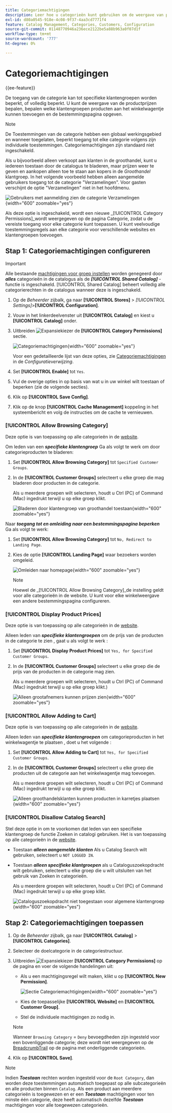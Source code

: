 ```yaml
---
title: Categoriemachtigingen
description: Leer hoe u categorieën kunt gebruiken om de weergave van productprijzen te beheren, en welke klantgroepen producten aan de winkelwagentje kunnen toevoegen, en geef de landingspagina op.
exl-id: d80a0545-918e-4c08-9f37-4aa3cd7771f4
feature: Catalog Management, Categories, Customers, Configuration
source-git-commit: 01148770946a236ece2122be5a88b963a0f07d1f
workflow-type: tm+mt
source-wordcount: '777'
ht-degree: 0%

---
```


# Categoriemachtigingen

{{ee-feature}}

De toegang van de categorie kan tot specifieke klantengroepen worden beperkt, of volledig beperkt. U kunt de weergave van de productprijzen bepalen, bepalen welke klantengroepen producten aan het winkelwagentje kunnen toevoegen en de bestemmingspagina opgeven.

>[!NOTE]
>
>De Toestemmingen van de categorie hebben een globaal werkingsgebied en wanneer toegelaten, beperkt toegang tot elke categorie volgens zijn individuele toestemmingen. Categoriemachtigingen zijn standaard niet ingeschakeld.

Als u bijvoorbeeld alleen verkoopt aan klanten in de groothandel, kunt u iedereen toestaan door de catalogus te bladeren, maar prijzen weer te geven en aankopen alleen toe te staan aan kopers in de _Groothandel_ klantgroep. In het volgende voorbeeld hebben alleen aangemelde gebruikers toegang tot de categorie &quot;Verzamelingen&quot;. Voor gasten verschijnt de optie &quot;Verzamelingen&quot; niet in het hoofdmenu.

![Gebruikers met aanmelding zien de categorie Verzamelingen](./assets/storefront-category-permissions-logged-in.png){width="600" zoomable="yes"}

Als deze optie is ingeschakeld, wordt een nieuwe _[!UICONTROL Category Permissions]_wordt weergegeven op de pagina Categorie, zodat u de vereiste toegang voor elke categorie kunt toepassen. U kunt veelvoudige toestemmingsregels aan elke categorie voor verschillende websites en klantengroepen toevoegen.

## Stap 1: Categoriemachtigingen configureren

>[!IMPORTANT]
>
>Alle bestaande [machtigingen voor groep instellen](../configuration-reference/catalog/catalog.md#category-permissions) worden genegeerd door **_alles_** categorieën in de catalogus als de **_[!UICONTROL Shared Catalog]_** -functie is ingeschakeld. [!UICONTROL Shared Catalog] beheert volledig alle categorierechten in de catalogus wanneer deze is ingeschakeld.

1. Op de _Beheerder_ zijbalk, ga naar **[!UICONTROL Stores]** > _[!UICONTROL Settings]_>**[!UICONTROL Configuration]**.

1. Vouw in het linkerdeelvenster uit **[!UICONTROL Catalog]** en kiest u **[!UICONTROL Catalog]** onder.

1. Uitbreiden ![Expansiekiezer](../assets/icon-display-expand.png) de **[!UICONTROL Category Permissions]** sectie.

   ![Categoriemachtigingen](../configuration-reference/catalog/assets/catalog-category-permissions.png){width="600" zoomable="yes"}

   Voor een gedetailleerde lijst van deze opties, zie [Categoriemachtigingen](../configuration-reference/catalog/catalog.md#category-permissions) in de _Configuratieverwijzing_.

1. Set **[!UICONTROL Enable]** tot `Yes`.

1. Vul de overige opties in op basis van wat u in uw winkel wilt toestaan of beperken (zie de volgende secties).

1. Klik op **[!UICONTROL Save Config]**.

1. Klik op de knop **[!UICONTROL Cache Management]** koppeling in het systeembericht en volg de instructies om de cache te vernieuwen.

### [!UICONTROL Allow Browsing Category]

Deze optie is van toepassing op alle categorieën in de [website](../getting-started/websites-stores-views.md).

Om leden van een **_specifieke klantengroep_** Ga als volgt te werk om door categorieproducten te bladeren:

1. Set **[!UICONTROL Allow Browsing Category]** tot `Specified Customer Groups`.

1. In de **[!UICONTROL Customer Groups]** selecteert u elke groep die mag bladeren door producten in de categorie.

   Als u meerdere groepen wilt selecteren, houdt u Ctrl (PC) of Command (Mac) ingedrukt terwijl u op elke groep klikt.

   ![Bladeren door klantengroep van groothandel toestaan](./assets/category-permissions-allow-browsing-customer-groups.png){width="600" zoomable="yes"}

Naar **_toegang tot en omleiding naar een bestemmingspagina beperken_** Ga als volgt te werk:

1. Set **[!UICONTROL Allow Browsing Category]** tot `No, Redirect to Landing Page`.

1. Kies de optie **[!UICONTROL Landing Page]** waar bezoekers worden omgeleid.

   ![Omleiden naar homepage](./assets/category-permissions-browse-category-landing-page.png){width="600" zoomable="yes"}

   >[!NOTE]
   >
   >Hoewel de _[!UICONTROL Allow Browsing Category]_de instelling geldt voor alle categorieën in de website. U kunt voor elke winkelweergave een andere bestemmingspagina configureren.

### [!UICONTROL Display Product Prices]

Deze optie is van toepassing op alle categorieën in de [website](../getting-started/websites-stores-views.md).

Alleen leden van **_specifieke klantengroepen_** om de prijs van de producten in de categorie te zien , gaat u als volgt te werk :

1. Set **[!UICONTROL Display Product Prices]** tot `Yes, for Specified Customer Groups`.

1. In de **[!UICONTROL Customer Groups]** selecteert u elke groep die de prijs van de producten in de categorie mag zien.

   Als u meerdere groepen wilt selecteren, houdt u Ctrl (PC) of Command (Mac) ingedrukt terwijl u op elke groep klikt.)

   ![Alleen grootafnemers kunnen prijzen zien](./assets/category-permissions-price-customer-groups.png){width="600" zoomable="yes"}

### [!UICONTROL Allow Adding to Cart]

Deze optie is van toepassing op alle categorieën in de [website](../getting-started/websites-stores-views.md).

Alleen leden van **_specifieke klantengroepen_** om categorieproducten in het winkelwagentje te plaatsen , doet u het volgende :

1. Set **[!UICONTROL Allow Adding to Cart]** tot `Yes, for Specified Customer Groups`.

1. In de **[!UICONTROL Customer Groups]** selecteert u elke groep die producten uit de categorie aan het winkelwagentje mag toevoegen.

   Als u meerdere groepen wilt selecteren, houdt u Ctrl (PC) of Command (Mac) ingedrukt terwijl u op elke groep klikt.

   ![Alleen groothandelsklanten kunnen producten in karretjes plaatsen](./assets/category-permissions-cart-customer-groups.png){width="600" zoomable="yes"}

### [!UICONTROL Disallow Catalog Search]

Stel deze optie in om te voorkomen dat leden van een specifieke klantengroep de functie Zoeken in catalogi gebruiken. Het is van toepassing op alle categorieën in de [website](../getting-started/websites-stores-views.md).

- Toestaan **_alleen aangemelde klanten_** Als u Catalog Search wilt gebruiken, selecteert u `NOT LOGGED IN`.

- Toestaan **_alleen specifieke klantgroepen_** als u Cataloguszoekopdracht wilt gebruiken, selecteert u elke groep die u wilt uitsluiten van het gebruik van Zoeken in categorieën.

  Als u meerdere groepen wilt selecteren, houdt u Ctrl (PC) of Command (Mac) ingedrukt terwijl u op elke groep klikt.

  ![Cataloguszoekopdracht niet toegestaan voor algemene klantengroep](./assets/category-permissions-disallow-category-search.png){width="600" zoomable="yes"}

## Stap 2: Categoriemachtigingen toepassen

1. Op de _Beheerder_ zijbalk, ga naar **[!UICONTROL Catalog]** > **[!UICONTROL Categories]**.

1. Selecteer de doelcategorie in de categoriestructuur.

1. Uitbreiden ![Expansiekiezer](../assets/icon-display-expand.png) **[!UICONTROL Category Permissions]** op de pagina en voer de volgende handelingen uit:

   - Als u een machtigingsregel wilt maken, klikt u op **[!UICONTROL New Permission]**.

     ![Sectie Categoriemachtigingen](./assets/category-permissions-section-admin.png){width="600" zoomable="yes"}

   - Kies de toepasselijke **[!UICONTROL Website]** en **[!UICONTROL Customer Group]**.

   - Stel de individuele machtigingen zo nodig in.

   >[!NOTE]
   >
   >Wanneer `Browsing Category` = `Deny` bevoegdheden zijn ingesteld voor een bovenliggende categorie; deze wordt niet weergegeven op de [BreadcrumbTrail](navigation-breadcrumb-trail.md) op de pagina met onderliggende categorieën.

1. Klik op **[!UICONTROL Save]**.

>[!NOTE]
>
>Indien **_Toestaan_** rechten worden ingesteld voor de `Root Category`, dan worden deze toestemmingen automatisch toegepast op alle subcategorieën en alle producten binnen `Catalog`. Als een product aan meerdere categorieën is toegewezen en er een **_Toestaan_** machtigingen voor ten minste één categorie, deze heeft automatisch dezelfde **_Toestaan_** machtigingen voor alle toegewezen categorieën.
